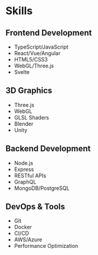 # Skills

## Frontend Development
- TypeScript/JavaScript
- React/Vue/Angular
- HTML5/CSS3
- WebGL/Three.js
- Svelte

## 3D Graphics
- Three.js
- WebGL
- GLSL Shaders
- Blender
- Unity

## Backend Development
- Node.js
- Express
- RESTful APIs
- GraphQL
- MongoDB/PostgreSQL

## DevOps & Tools
- Git
- Docker
- CI/CD
- AWS/Azure
- Performance Optimization